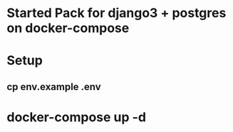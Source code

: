 # Started Pack for django3 + postgres on docker-compose

# Setup 

## cp env.example .env
# docker-compose up -d

